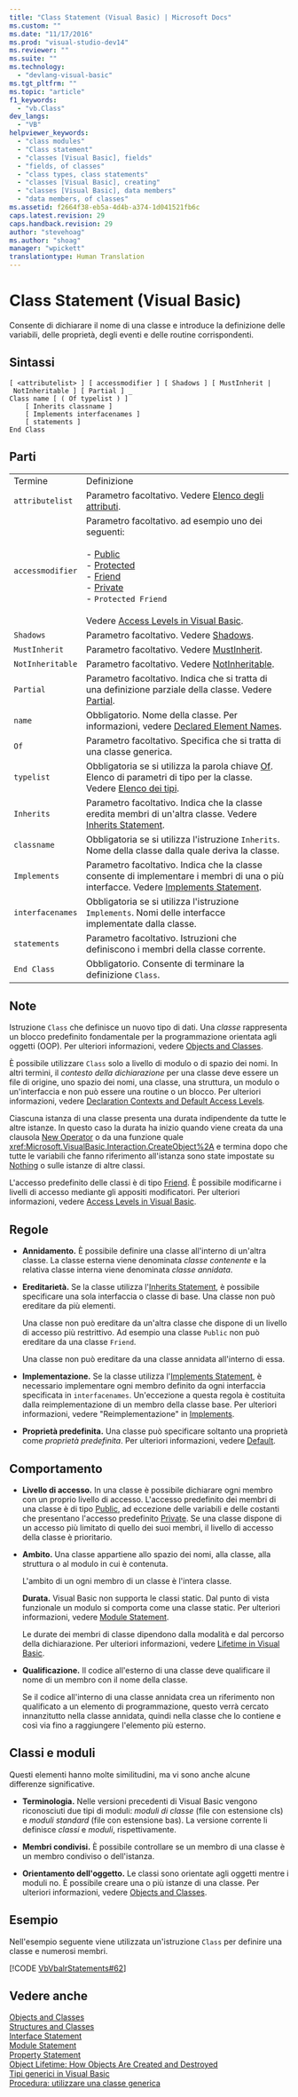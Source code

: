 ```yaml
---
title: "Class Statement (Visual Basic) | Microsoft Docs"
ms.custom: ""
ms.date: "11/17/2016"
ms.prod: "visual-studio-dev14"
ms.reviewer: ""
ms.suite: ""
ms.technology: 
  - "devlang-visual-basic"
ms.tgt_pltfrm: ""
ms.topic: "article"
f1_keywords: 
  - "vb.Class"
dev_langs: 
  - "VB"
helpviewer_keywords: 
  - "class modules"
  - "Class statement"
  - "classes [Visual Basic], fields"
  - "fields, of classes"
  - "class types, class statements"
  - "classes [Visual Basic], creating"
  - "classes [Visual Basic], data members"
  - "data members, of classes"
ms.assetid: f2664f38-eb5a-4d4b-a374-1d041521fb6c
caps.latest.revision: 29
caps.handback.revision: 29
author: "stevehoag"
ms.author: "shoag"
manager: "wpickett"
translationtype: Human Translation
---
```

# Class Statement (Visual Basic)
Consente di dichiarare il nome di una classe e introduce la definizione delle variabili, delle proprietà, degli eventi e delle routine corrispondenti.  
  
## Sintassi  
  
```  
[ <attributelist> ] [ accessmodifier ] [ Shadows ] [ MustInherit | NotInheritable ] [ Partial ] _  
Class name [ ( Of typelist ) ]  
    [ Inherits classname ]  
    [ Implements interfacenames ]  
    [ statements ]  
End Class  
```  
  
## Parti  
  
|||  
|-|-|  
|Termine|Definizione|  
|`attributelist`|Parametro facoltativo.  Vedere [Elenco degli attributi](../../../visual-basic/language-reference/statements/attribute-list.md).|  
|`accessmodifier`|Parametro facoltativo.  ad esempio uno dei seguenti:<br /><br /> -   [Public](../../../visual-basic/language-reference/modifiers/public.md)<br />-   [Protected](../../../visual-basic/language-reference/modifiers/protected.md)<br />-   [Friend](../../../visual-basic/language-reference/modifiers/friend.md)<br />-   [Private](../../../visual-basic/language-reference/modifiers/private.md)<br />-   `Protected Friend`<br /><br /> Vedere [Access Levels in Visual Basic](../../../visual-basic/programming-guide/language-features/declared-elements/access-levels.md).|  
|`Shadows`|Parametro facoltativo.  Vedere [Shadows](../../../visual-basic/language-reference/modifiers/shadows.md).|  
|`MustInherit`|Parametro facoltativo.  Vedere [MustInherit](../../../visual-basic/language-reference/modifiers/mustinherit.md).|  
|`NotInheritable`|Parametro facoltativo.  Vedere [NotInheritable](../../../visual-basic/language-reference/modifiers/notinheritable.md).|  
|`Partial`|Parametro facoltativo.  Indica che si tratta di una definizione parziale della classe.  Vedere [Partial](../../../visual-basic/language-reference/modifiers/partial.md).|  
|`name`|Obbligatorio.  Nome della classe.  Per informazioni, vedere [Declared Element Names](../../../visual-basic/programming-guide/language-features/declared-elements/declared-element-names.md).|  
|`Of`|Parametro facoltativo.  Specifica che si tratta di una classe generica.|  
|`typelist`|Obbligatoria se si utilizza la parola chiave [Of](../../../visual-basic/language-reference/statements/of-clause.md).  Elenco di parametri di tipo per la classe.  Vedere [Elenco dei tipi](../../../visual-basic/language-reference/statements/type-list.md).|  
|`Inherits`|Parametro facoltativo.  Indica che la classe eredita membri di un'altra classe.  Vedere [Inherits Statement](../../../visual-basic/language-reference/statements/inherits-statement.md).|  
|`classname`|Obbligatoria se si utilizza l'istruzione `Inherits`.  Nome della classe dalla quale deriva la classe.|  
|`Implements`|Parametro facoltativo.  Indica che la classe consente di implementare i membri di una o più interfacce.  Vedere [Implements Statement](../../../visual-basic/language-reference/statements/implements-statement.md).|  
|`interfacenames`|Obbligatoria se si utilizza l'istruzione `Implements`.  Nomi delle interfacce implementate dalla classe.|  
|`statements`|Parametro facoltativo.  Istruzioni che definiscono i membri della classe corrente.|  
|`End Class`|Obbligatorio.  Consente di terminare la definizione `Class`.|  
  
## Note  
 Istruzione `Class` che definisce un nuovo tipo di dati.  Una *classe* rappresenta un blocco predefinito fondamentale per la programmazione orientata agli oggetti \(OOP\).  Per ulteriori informazioni, vedere [Objects and Classes](../../../visual-basic/programming-guide/language-features/objects-and-classes/index.md).  
  
 È possibile utilizzare `Class` solo a livello di modulo o di spazio dei nomi.  In altri termini, il *contesto della dichiarazione* per una classe deve essere un file di origine, uno spazio dei nomi, una classe, una struttura, un modulo o un'interfaccia e non può essere una routine o un blocco.  Per ulteriori informazioni, vedere [Declaration Contexts and Default Access Levels](../../../visual-basic/language-reference/statements/declaration-contexts-and-default-access-levels.md).  
  
 Ciascuna istanza di una classe presenta una durata indipendente da tutte le altre istanze.  In questo caso la durata ha inizio quando viene creata da una clausola [New Operator](../../../visual-basic/language-reference/operators/new-operator.md) o da una funzione quale <xref:Microsoft.VisualBasic.Interaction.CreateObject%2A> e termina dopo che tutte le variabili che fanno riferimento all'istanza sono state impostate su [Nothing](../../../visual-basic/language-reference/nothing.md) o sulle istanze di altre classi.  
  
 L'accesso predefinito delle classi è di tipo [Friend](../../../visual-basic/language-reference/modifiers/friend.md).  È possibile modificarne i livelli di accesso mediante gli appositi modificatori.  Per ulteriori informazioni, vedere [Access Levels in Visual Basic](../../../visual-basic/programming-guide/language-features/declared-elements/access-levels.md).  
  
## Regole  
  
-   **Annidamento.** È possibile definire una classe all'interno di un'altra classe.  La classe esterna viene denominata *classe contenente* e la relativa classe interna viene denominata *classe annidata*.  
  
-   **Ereditarietà.** Se la classe utilizza l'[Inherits Statement](../../../visual-basic/language-reference/statements/inherits-statement.md), è possibile specificare una sola interfaccia o classe di base.  Una classe non può ereditare da più elementi.  
  
     Una classe non può ereditare da un'altra classe che dispone di un livello di accesso più restrittivo.  Ad esempio una classe `Public` non può ereditare da una classe `Friend`.  
  
     Una classe non può ereditare da una classe annidata all'interno di essa.  
  
-   **Implementazione.** Se la classe utilizza l'[Implements Statement](../../../visual-basic/language-reference/statements/implements-statement.md), è necessario implementare ogni membro definito da ogni interfaccia specificata in `interfacenames`.  Un'eccezione a questa regola è costituita dalla reimplementazione di un membro della classe base.  Per ulteriori informazioni, vedere "Reimplementazione" in [Implements](../../../visual-basic/language-reference/statements/implements-clause.md).  
  
-   **Proprietà predefinita.** Una classe può specificare soltanto una proprietà come *proprietà predefinita*.  Per ulteriori informazioni, vedere [Default](../../../visual-basic/language-reference/modifiers/default.md).  
  
## Comportamento  
  
-   **Livello di accesso.** In una classe è possibile dichiarare ogni membro con un proprio livello di accesso.  L'accesso predefinito dei membri di una classe è di tipo [Public](../../../visual-basic/language-reference/modifiers/public.md), ad eccezione delle variabili e delle costanti che presentano l'accesso predefinito [Private](../../../visual-basic/language-reference/modifiers/private.md).  Se una classe dispone di un accesso più limitato di quello dei suoi membri, il livello di accesso della classe è prioritario.  
  
-   **Ambito.** Una classe appartiene allo spazio dei nomi, alla classe, alla struttura o al modulo in cui è contenuta.  
  
     L'ambito di un ogni membro di un classe è l'intera classe.  
  
     **Durata.** Visual Basic non supporta le classi static.  Dal punto di vista funzionale un modulo si comporta come una classe static.  Per ulteriori informazioni, vedere [Module Statement](../../../visual-basic/language-reference/statements/module-statement.md).  
  
     Le durate dei membri di classe dipendono dalla modalità e dal percorso della dichiarazione.  Per ulteriori informazioni, vedere [Lifetime in Visual Basic](../../../visual-basic/programming-guide/language-features/declared-elements/lifetime.md).  
  
-   **Qualificazione.** Il codice all'esterno di una classe deve qualificare il nome di un membro con il nome della classe.  
  
     Se il codice all'interno di una classe annidata crea un riferimento non qualificato a un elemento di programmazione, questo verrà cercato innanzitutto nella classe annidata, quindi nella classe che lo contiene e così via fino a raggiungere l'elemento più esterno.  
  
## Classi e moduli  
 Questi elementi hanno molte similitudini, ma vi sono anche alcune differenze significative.  
  
-   **Terminologia.** Nelle versioni precedenti di Visual Basic vengono riconosciuti due tipi di moduli: *moduli di classe* \(file con estensione cls\) e *moduli standard*  \(file con estensione bas\).  La versione corrente li definisce *classi* e *moduli*, rispettivamente.  
  
-   **Membri condivisi.** È possibile controllare se un membro di una classe è un membro condiviso o dell'istanza.  
  
-   **Orientamento dell'oggetto.** Le classi sono orientate agli oggetti mentre i moduli no.  È possibile creare una o più istanze di una classe.  Per ulteriori informazioni, vedere [Objects and Classes](../../../visual-basic/programming-guide/language-features/objects-and-classes/index.md).  
  
## Esempio  
 Nell'esempio seguente viene utilizzata un'istruzione `Class` per definire una classe e numerosi membri.  
  
 [!CODE [VbVbalrStatements#62](../CodeSnippet/VS_Snippets_VBCSharp/VbVbalrStatements#62)]  
  
## Vedere anche  
 [Objects and Classes](../../../visual-basic/programming-guide/language-features/objects-and-classes/index.md)   
 [Structures and Classes](../../../visual-basic/programming-guide/language-features/data-types/structures-and-classes.md)   
 [Interface Statement](../../../visual-basic/language-reference/statements/interface-statement.md)   
 [Module Statement](../../../visual-basic/language-reference/statements/module-statement.md)   
 [Property Statement](../../../visual-basic/language-reference/statements/property-statement.md)   
 [Object Lifetime: How Objects Are Created and Destroyed](../../../visual-basic/programming-guide/language-features/objects-and-classes/object-lifetime-how-objects-are-created-and-destroyed.md)   
 [Tipi generici in Visual Basic](../../../visual-basic/programming-guide/language-features/data-types/generic-types.md)   
 [Procedura: utilizzare una classe generica](../../../visual-basic/programming-guide/language-features/data-types/how-to-use-a-generic-class.md)
